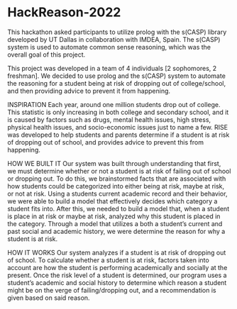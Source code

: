 # HackReason-2022

This hackathon asked participants to utilize prolog with the s(CASP) library developed by UT Dallas in collaboration with IMDEA, Spain. The s(CASP) system is used to automate common sense reasoning, which was the overall goal of this project.

This project was developed in a team of 4 individuals [2 sophomores, 2 freshman]. We decided to use prolog and the s(CASP) system to automate the reasoning for a student being at risk of dropping out of college/school, and then providing advice to prevent it from happening.  

INSPIRATION
Each year, around one million students drop out of college. This statistic is only increasing in both college and secondary school, and it is caused by factors such as drugs, mental health issues, high stress, physical health issues, and socio-economic issues just to name a few. RISE was developed to help students and parents determine if a student is at risk of dropping out of school, and provides advice to prevent this from happening.   

HOW WE BUILT IT
Our system was built through understanding that first, we must determine whether or not a student is at risk of failing out of school or dropping out. To do this, we brainstormed facts that are associated with how students could be categorized into either being at risk, maybe at risk, or not at risk. Using a students current academic record and their behavior, we were able to build a model that effectively decides which category a student fits into. After this, we needed to build a model that, when a student is place in at risk or maybe at risk, analyzed why this student is placed in the category. Through a model that utilizes a both a student’s current and past social and academic history, we were determine the reason for why a student is at risk.  

HOW IT WORKS
Our system analyzes if a student is at risk of dropping out of school. To calculate whether a student is at risk, factors taken into account are how the student is performing academically and socially at the present. Once the risk level of a student is determined, our program uses a student’s academic and social history to determine which reason a student might be on the verge of failing/dropping out, and a recommendation is given based on said reason.
